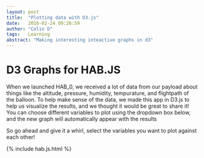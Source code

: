 ```yaml
---
layout: post
title:  "Plotting data with D3.js"
date:   2016-02-24 09:26:59
author: "Colin D"
tags:   Learning
abstract: "Making interesting inteactive graphs in d3"
---
```



# D3 Graphs for HAB.JS


When we launched HAB_0, we received a lot of data from our payload about things
like the altitude, pressure, humidity, tempurature, and flightpath of the
balloon. To help make sense of the data, we made this app in D3.js to help us
visualize the results, and we thought it would be great to share it! You can
choose different variables to plot using the dropdown box below, and the new
graph will automatically appear with the results


So go ahead and give it a whirl, select the variables you want to plot against
each other!

{% include hab.js.html %}
